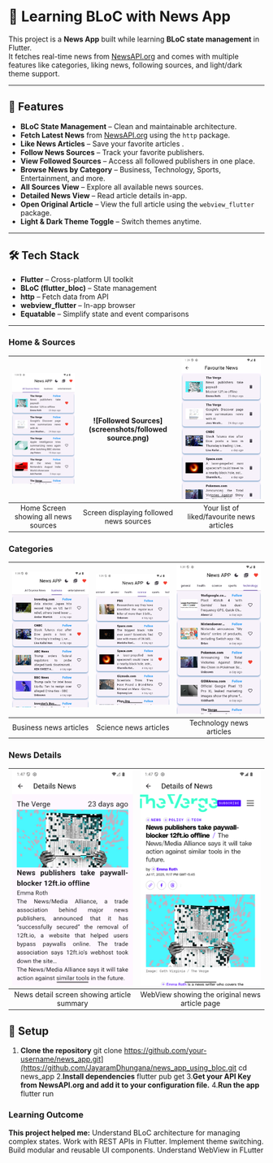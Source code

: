 # 📰 Learning BLoC with News App

This project is a **News App** built while learning **BLoC state management** in Flutter.  
It fetches real-time news from [NewsAPI.org](https://newsapi.org/) and comes with multiple features like categories, liking news, following sources, and light/dark theme support.

---

## 🚀 Features

- **BLoC State Management** – Clean and maintainable architecture.
- **Fetch Latest News** from [NewsAPI.org](https://newsapi.org/) using the `http` package.
- **Like News Articles** – Save your favorite articles .
- **Follow News Sources** – Track your favorite publishers.
- **View Followed Sources** – Access all followed publishers in one place.
- **Browse News by Category** – Business, Technology, Sports, Entertainment, and more.
- **All Sources View** – Explore all available news sources.
- **Detailed News View** – Read article details in-app.
- **Open Original Article** – View the full article using the `webview_flutter` package.
- **Light & Dark Theme Toggle** – Switch themes anytime.

---

## 🛠️ Tech Stack

- **Flutter** – Cross-platform UI toolkit
- **BLoC (flutter_bloc)** – State management
- **http** – Fetch data from API
- **webview_flutter** – In-app browser
- **Equatable** – Simplify state and event comparisons

---

### Home & Sources
| ![Home Screen](screenshots/home_screen_all_sources_news.png) | ![Followed Sources](screenshots/followed source.png) | ![Favourite News](screenshots/favourite_news_screen.png) |
|:-----------------------------:|:------------------------:|:------------------------:|
| Home Screen showing all news sources | Screen displaying followed news sources | Your list of liked/favourite news articles |

### Categories
| ![Business Category](screenshots/category_wise_news_business.png) | ![Science Category](screenshots/category_wise_news_science.png) | ![Technology Category](screenshots/category_wise_news_technology.png) |
|:------------------------------:|:---------------------------:|:------------------------------:|
| Business news articles | Science news articles | Technology news articles |

### News Details
| ![News Detail](screenshots/detail_news.png) | ![News Detail WebView](screenshots/more_detail_news_using_web_view.png) |
|:-------------------------:|:--------------------------------:|
| News detail screen showing article summary | WebView showing the original news article page |

## 🔧 Setup

1. **Clone the repository**
   git clone https://github.com/your-username/news_app.git](https://github.com/JayaramDhungana/news_app_using_bloc.git
   cd news_app
2.**Install dependencies**
   flutter pub get
3.**Get your API Key from NewsAPI.org and add it to your configuration file.**
4.**Run the app**
   flutter run

   
### Learning Outcome
**This project helped me:**
Understand BLoC architecture for managing complex states.
Work with REST APIs in Flutter.
Implement theme switching.
Build modular and reusable UI components.
Understand WebView in FLutter

   
